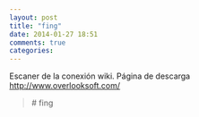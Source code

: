 ```yaml
---
layout: post
title: "fing"
date: 2014-01-27 18:51
comments: true
categories: 
---
```

Escaner de la conexión wiki. Página de descarga http://www.overlooksoft.com/

>\# fing

